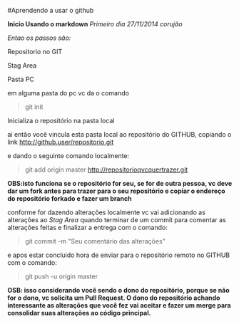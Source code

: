 #Aprendendo a usar o github

**Inicio Usando o markdown**
*Primeiro dia 27/11/2014 corujão*

*Entao os passos são:*

Repositorio no GIT

Stag Area

Pasta PC


em alguma pasta do pc vc da o comando 

>git init

Inicializa o repositório na pasta local

ai então você vincula esta pasta local ao repositório do GITHUB, copiando o link http://github.user/repositorio.git

e dando o seguinte comando localmente:

>git add origin master http://repositorioqvcquertrazer.git

**OBS:isto funciona se o repositório for seu, se for de outra pessoa, vc deve dar um fork antes para trazer para o seu repositório e copiar o endereço do repositório forkado e fazer um branch**

conforme for dazendo alterações localmente vc vai adicionando as alterações ao *Stag Area* quando terminar de um commit para comentar as alterações feitas e finalizar a entrega com o comando:

>git commit -m "Seu comentário das alterações"

e apos estar concluido hora de enviar para o repositório remoto no GITHUB com o comando:

>git push -u origin master

**OSB: isso considerando você sendo o dono do repositório, porque se não for o dono, vc solicita um Pull Request. O dono do repositório achando interessante as alterações que você fez vai aceitar e fazer um merge para consolidar suas alterações ao código principal.**




